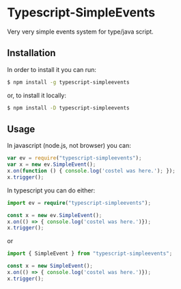 # Typescript-SimpleEvents
Very very simple events system for type/java script.

Installation
------------

In order to install it you can run:

```sh
$ npm install -g typescript-simpleevents
```

or, to install it locally:
```sh
$ npm install -D typescript-simpleevents
```

Usage
------------

In javascript (node.js, not browser) you can:
```javascript
var ev = require("typescript-simpleevents");
var x = new ev.SimpleEvent();
x.on(function () { console.log('costel was here.'); });
x.trigger();
```

In typescript you can do either:
```typescript
import ev = require("typescript-simpleevents");

const x = new ev.SimpleEvent();
x.on(() => { console.log('costel was here.')});
x.trigger();
```
or
```typescript
import { SimpleEvent } from "typescript-simpleevents";

const x = new SimpleEvent();
x.on(() => { console.log('costel was here.')});
x.trigger();
```